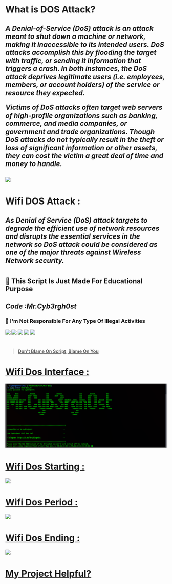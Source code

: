<h1><b> What is DOS Attack? <b></h1>
<h2><i>A Denial-of-Service (DoS) attack is an attack meant to shut down a machine or network, making it inaccessible to its intended users. DoS attacks accomplish this by flooding the target with traffic, or sending it information that triggers a crash. In both instances, the DoS attack deprives legitimate users (i.e. employees, members, or account holders) of the service or resource they expected.

Victims of DoS attacks often target web servers of high-profile organizations such as banking, commerce, and media companies, or government and trade organizations. Though DoS attacks do not typically result in the theft or loss of significant information or other assets, they can cost the victim a great deal of time and money to handle.
</i></h2>

##
  
<img src="https://spanning.com/wp-content/uploads/2020/06/denial-of-service-attack-example.png">

#

<h1><b>Wifi DOS Attack :</b></h1>
<h2><i> As Denial of Service (DoS) attack targets to degrade the efficient use of network resources and disrupts the essential services in the network so DoS attack could be considered as one of the major threats against Wireless Network security.</i></h2>

#
<h2><b> 🔴 This Script Is Just Made For Educational Purpose</b></h2>
<i><h2>Code :Mr.Cyb3rgh0st </h2></i>
<h3><b> 🔴 I'm Not Responsible For Any Type Of Illegal Activities</b></h3>


<img src="https://img.shields.io/badge/Python-3.10.5-blue"> <img src="https://img.shields.io/badge/Status-Beta-orange"> <img src="https://img.shields.io/badge/FinalVersion-red"> <img src="https://img.shields.io/badge/Licence-MIT-yellowgreen"> <a href="https://taguar258.github.io/Raven-Storm/INSTALLATION"> <img src="https://img.shields.io/badge/Build To Learn-red">

#
> Don't Blame On Script, Blame On You
#
# Wifi Dos Interface :
<img src="https://raw.githubusercontent.com/Mr-Cyb3rgh0st/Wifi-Dos/main/wifi-dos.png">

#
# Wifi Dos Starting :
<img src="https://github.com/R3DHULK/target-wifi/blob/main/deauth-starting.png?raw=true">

# 
# Wifi Dos Period :
<img src="https://github.com/R3DHULK/target-wifi/blob/main/deauthing-period.png?raw=true">

#
# Wifi Dos Ending :
<img src="https://github.com/R3DHULK/target-wifi/blob/main/wifi_dos_final(end).png?raw=true">

#
# My Project Helpful?

